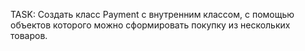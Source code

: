 TASK: Создать класс Payment с внутренним классом, с помощью объектов которого можно сформировать покупку из
нескольких товаров.
